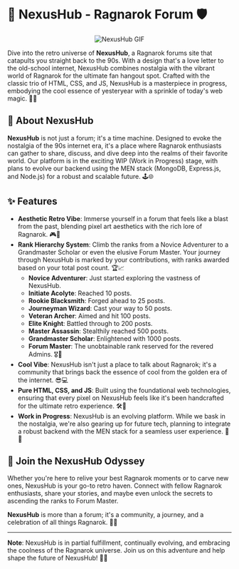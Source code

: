 # 🌌 NexusHub - Ragnarok Forum 🛡️

<p align="center">
  <img src="images/nexushub.gif" alt="NexusHub GIF">
</p>

Dive into the retro universe of **NexusHub**, a Ragnarok forums site that catapults you straight back to the 90s. With a design that's a love letter to the old-school internet, NexusHub combines nostalgia with the vibrant world of Ragnarok for the ultimate fan hangout spot. Crafted with the classic trio of HTML, CSS, and JS, NexusHub is a masterpiece in progress, embodying the cool essence of yesteryear with a sprinkle of today's web magic. 🎨✨

## 🚀 About NexusHub

**NexusHub** is not just a forum; it's a time machine. Designed to evoke the nostalgia of the 90s internet era, it's a place where Ragnarok enthusiasts can gather to share, discuss, and dive deep into the realms of their favorite world. Our platform is in the exciting WIP (Work in Progress) stage, with plans to evolve our backend using the MEN stack (MongoDB, Express.js, and Node.js) for a robust and scalable future. 🕹️🌐

## ✨ Features

- **Aesthetic Retro Vibe**: Immerse yourself in a forum that feels like a blast from the past, blending pixel art aesthetics with the rich lore of Ragnarok. 🎮👾
- **Rank Hierarchy System**: Climb the ranks from a Novice Adventurer to a Grandmaster Scholar or even the elusive Forum Master. Your journey through NexusHub is marked by your contributions, with ranks awarded based on your total post count. 🏆📈
  - **Novice Adventurer**: Just started exploring the vastness of NexusHub.
  - **Initiate Acolyte**: Reached 10 posts.
  - **Rookie Blacksmith**: Forged ahead to 25 posts.
  - **Journeyman Wizard**: Cast your way to 50 posts.
  - **Veteran Archer**: Aimed and hit 100 posts.
  - **Elite Knight**: Battled through to 200 posts.
  - **Master Assassin**: Stealthily reached 500 posts.
  - **Grandmaster Scholar**: Enlightened with 1000 posts.
  - **Forum Master**: The unobtainable rank reserved for the revered Admins. 🎖️👑
- **Cool Vibe**: NexusHub isn't just a place to talk about Ragnarok; it's a community that brings back the essence of cool from the golden era of the internet. 😎💻
- **Pure HTML, CSS, and JS**: Built using the foundational web technologies, ensuring that every pixel on NexusHub feels like it's been handcrafted for the ultimate retro experience. 🛠️🎨
- **Work in Progress**: NexusHub is an evolving platform. While we bask in the nostalgia, we're also gearing up for future tech, planning to integrate a robust backend with the MEN stack for a seamless user experience. 🚧🔧

## 🌟 Join the NexusHub Odyssey

Whether you're here to relive your best Ragnarok moments or to carve new ones, NexusHub is your go-to retro haven. Connect with fellow Ragnarok enthusiasts, share your stories, and maybe even unlock the secrets to ascending the ranks to Forum Master. 

**NexusHub** is more than a forum; it's a community, a journey, and a celebration of all things Ragnarok. 🌈💖

---

**Note**: NexusHub is in partial fulfillment, continually evolving, and embracing the coolness of the Ragnarok universe. Join us on this adventure and help shape the future of NexusHub! 🚀🌟
